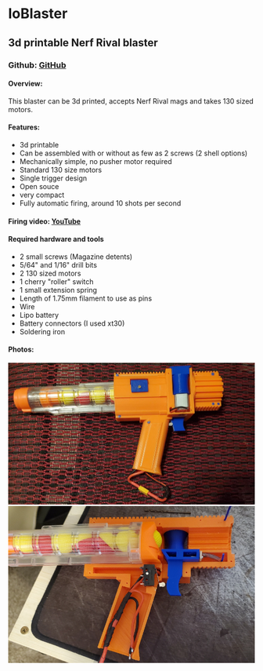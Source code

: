 # IoBlaster
## 3d printable Nerf Rival blaster

### Github: [GitHub](https://github.com/jhalek90/IoBlaster/)

#### Overview:
This blaster can be 3d printed, accepts Nerf Rival mags and takes 130 sized motors.

#### Features:
* 3d printable 
* Can be assembled with or without as few as 2 screws (2 shell options)
* Mechanically simple, no pusher motor required
* Standard 130 size motors
* Single trigger design
* Open souce
* very compact
* Fully automatic firing, around 10 shots per second

#### Firing video: [YouTube](https://youtu.be/nztiFbCmxX8)

#### Required hardware and tools
* 2 small screws (Magazine detents) 
* 5/64" and 1/16" drill bits
* 2 130 sized motors
* 1 cherry "roller" switch
* 1 small extension spring
* Length of 1.75mm filament to use as pins
* Wire
* Lipo battery
* Battery connectors (I used xt30)
* Soldering iron

#### Photos:
![Blaster](/Images/blaster.jpg)
![Internals](/Images/Internals.png)
